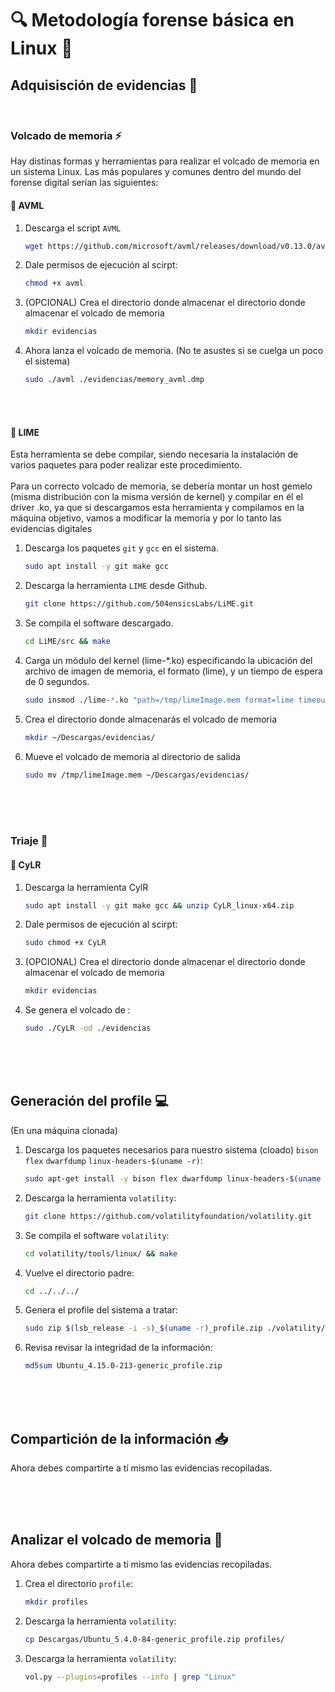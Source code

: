 # 🔍 Metodología forense básica en Linux 🐧



## Adquisisción de evidencias 💾
<br>


### Volcado de memoria ⚡
Hay distinas formas y herramientas para realizar el volcado de memoria en un sistema Linux. Las más populares y comunes dentro del mundo del forense digital serían las siguientes: 

#### 🔷 AVML 

1. Descarga el script `AVML`
   ```bash
   wget https://github.com/microsoft/avml/releases/download/v0.13.0/avml
   ```

2. Dale permisos de ejecución al scirpt:
   ```bash
   chmod +x avml
   ```

3. (OPCIONAL) Crea el directorio donde almacenar el directorio donde almacenar el volcado de memoria
   ```bash
   mkdir evidencias
   ```
   
4. Ahora lanza el volcado de memoria. (No te asustes si se cuelga un poco el sistema)
   ```bash
   sudo ./avml ./evidencias/memory_avml.dmp
   ```

<br>
<br>


#### 🔷 LIME 
Esta herramienta se debe compilar, siendo necesaria la instalación de varios paquetes para poder realizar este procedimiento. <br>
<br>
Para un correcto volcado de memoria, se debería montar un host gemelo (misma distribución con la misma versión de kernel) y compilar en él el driver .ko, ya que si descargamos esta herramienta y compilamos en la máquina objetivo, vamos a modificar la memoria y por lo tanto las evidencias digitales
<br>

1. Descarga los paquetes `git` y `gcc` en el sistema.
   ```bash
   sudo apt install -y git make gcc
   ```
   
2. Descarga la herramienta `LIME` desde Github.
   ```bash
   git clone https://github.com/504ensicsLabs/LiME.git
   ```
      
3. Se compila el software descargado.
   ```bash
   cd LiME/src && make
   ```

4. Carga un módulo del kernel (lime-*.ko) especificando la ubicación del archivo de imagen de memoria, el formato (lime), y un tiempo de espera de 0 segundos.
   ```bash
   sudo insmod ./lime-*.ko "path=/tmp/limeImage.mem format=lime timeout=0"
   ```  

5. Crea el directorio donde almacenarás el volcado de memoria
   ```bash
   mkdir ~/Descargas/evidencias/
   ```
   
6. Mueve el volcado de memoria al directorio de salida
   ```bash
   sudo mv /tmp/limeImage.mem ~/Descargas/evidencias/
   ```  

<br>
<br>
<br>


### Triaje 📂
#### 🔷 CyLR 
1. Descarga la herramienta CylR
   ```bash
   sudo apt install -y git make gcc && unzip CyLR_linux-x64.zip
   ```
   
2. Dale permisos de ejecución al scirpt:
   ```bash
   sudo chmod +x CyLR
   ```

3. (OPCIONAL) Crea el directorio donde almacenar el directorio donde almacenar el volcado de memoria
   ```bash
   mkdir evidencias
   ```

4. Se genera el volcado de :
   ```bash
   sudo ./CyLR -od ./evidencias
   ```
<br>
<br>
<br>

## Generación del profile 💻
(En una máquina clonada)
<br>

1. Descarga los paquetes necesarios para nuestro sistema (cloado) `bison` `flex` `dwarfdump` `linux-headers-$(uname -r)`:
   ```bash
   sudo apt-get install -y bison flex dwarfdump linux-headers-$(uname -r)
   ```
   
2. Descarga la herramienta `volatility`:
   ```bash
   git clone https://github.com/volatilityfoundation/volatility.git
   ```

3. Se compila el software `volatility`:
   ```bash
   cd volatility/tools/linux/ && make
   ```

4. Vuelve el directorio padre:
   ```bash
   cd ../../../
   ```

5. Genera el profile del sistema a tratar:
   ```bash
   sudo zip $(lsb_release -i -s)_$(uname -r)_profile.zip ./volatility/tools/linux/module.dwarf /boot/System.map-$(uname -r)
   ```

6. Revisa revisar la integridad de la información:
   ```bash
   md5sum Ubuntu_4.15.0-213-generic_profile.zip
   ```

<br>
<br>
<br>

## Compartición de la información 📥
Ahora debes compartirte a tí mismo las evidencias recopiladas.

<br>
<br>
<br>


## Analizar el volcado de memoria 🚀
Ahora debes compartirte a tí mismo las evidencias recopiladas.
1. Crea el directorio `profile`:
   ```bash
   mkdir profiles
   ```

2. Descarga la herramienta `volatility`:
   ```bash
   cp Descargas/Ubuntu_5.4.0-84-generic_profile.zip profiles/
   ```

2. Descarga la herramienta `volatility`:
   ```bash
   vol.py --plugins=profiles --info | grep "Linux"
   ```
